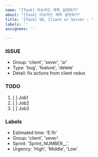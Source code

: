 ```yaml
---
name: "[Task] 이슈카드 제목 설정하기"
about: "[Task] 이슈카드 제목 설정하기"
title: '[Task] SR, Client or Server : '
labels: ''
assignees: ''

---
```


### ISSUE
- Group: 'client', 'sever', 'sr'
- Type: 'bug', 'feature', 'delete'
- Detail: fix actions from client redux

### TODO
1. [ ] Job1 
2. [ ] Job2 
3. [ ] Job3


### Labels
- Estimated time: 'E:1h'
- Group: 'client', 'sever'. 
- Sprint: 'Sprint_NUMBER__'. 
- Urgency: 'High', 'Middle', 'Low'.
